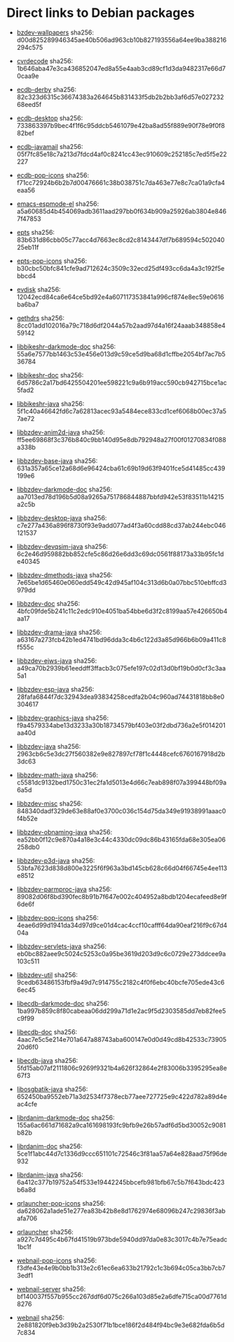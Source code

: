 # Direct links to Debian packages
 
  - [bzdev-wallpapers](./archive/pool/contrib/b/bzdev-wallpapers/bzdev-wallpapers_1.0.0_all.deb)
    sha256: d00d825289946345ae40b506ad963cb10b827193556a64ee9ba388216294c575
 
  - [cvrdecode](./archive/pool/contrib/c/cvrdecode/cvrdecode_1.4_all.deb)
    sha256: 1b646aba47e3ca436852047ed8a55e4aab3cd89cf1d3da9482317e66d70caa9e
 
  - [ecdb-derby](./archive/pool/contrib/e/ecdb-derby/ecdb-derby_0.1.8_all.deb)
    sha256: 82c323d6315c36674383a264645b831433f5db2b2bb3af6d57e02723268eed5f
 
  - [ecdb-desktop](./archive/pool/contrib/e/ecdb-desktop/ecdb-desktop_0.1.8_all.deb)
    sha256: 733863397b9bec4f1f6c95ddcb5461079e42ba8ad55f889e90f78e9f0f882bef
 
  - [ecdb-javamail](./archive/pool/contrib/e/ecdb-javamail/ecdb-javamail_0.1.7_all.deb)
    sha256: 05f7fc85e18c7a213d7fdcd4af0c8241cc43ec910609c252185c7ed5f5e22227
 
  - [ecdb-pop-icons](./archive/pool/contrib/e/ecdb-pop-icons/ecdb-pop-icons_0.1.8_all.deb)
    sha256: f71cc72924b6b2b7d00476661c38b038751c7da463e77e8c7ca01a9cfa4eaa56
 
  - [emacs-espmode-el](./archive/pool/contrib/e/emacs-espmode-el/emacs-espmode-el_1.1_all.deb)
    sha256: a5a60685d4b454069adb3611aad297bb0f634b909a25926ab3804e8467f47853
 
  - [epts](./archive/pool/contrib/e/epts/epts_1.1.36_all.deb)
    sha256: 83b631d86cbb05c77acc4d7663ec8cd2c8143447df7b689594c50204025eb11f
 
  - [epts-pop-icons](./archive/pool/contrib/e/epts-pop-icons/epts-pop-icons_1.1.36_all.deb)
    sha256: b30cbc50bfc841cfe9ad712624c3509c32ecd25df493cc6da4a3c192f5ebbcd4
 
  - [evdisk](./archive/pool/contrib/e/evdisk/evdisk_1.13.1_all.deb)
    sha256: 12042ecd84ca6e64ce5bd92e4a607117353841a996cf874e8ec59e0616ba6ba7
 
  - [gethdrs](./archive/pool/contrib/g/gethdrs/gethdrs_1.1.1_all.deb)
    sha256: 8cc01add102016a79c718d6df2044a57b2aad97d4a16f24aaab348858e459142
 
  - [libbikeshr-darkmode-doc](./archive/pool/contrib/libb/libbikeshr-darkmode-doc/libbikeshr-darkmode-doc_1.4.9_all.deb)
    sha256: 55a6e7577bb1463c53e456e013d9c59ce5d9ba68d1cffbe2054bf7ac7b536784
 
  - [libbikeshr-doc](./archive/pool/contrib/libb/libbikeshr-doc/libbikeshr-doc_1.4.9_all.deb)
    sha256: 6d5786c2a17bd6425504201ee598221c9a6b919acc590cb942715bce1ac5fad2
 
  - [libbikeshr-java](./archive/pool/contrib/libb/libbikeshr-java/libbikeshr-java_1.4.9_all.deb)
    sha256: 5f1c40a46642fd6c7a62813acec93a5484ece833cd1cef6068b00ec37a57ae72
 
  - [libbzdev-anim2d-java](./archive/pool/contrib/libb/libbzdev-anim2d-java/libbzdev-anim2d-java_2.1.111_all.deb)
    sha256: ff5ee69868f3c376b840c9bb140d95e8db792948a27f00f01270834f088a338b
 
  - [libbzdev-base-java](./archive/pool/contrib/libb/libbzdev-base-java/libbzdev-base-java_2.1.111_all.deb)
    sha256: 631a357a65ce12a68d6e96424cba61c69b19d63f9401fce5d41485cc439199e6
 
  - [libbzdev-darkmode-doc](./archive/pool/contrib/libb/libbzdev-darkmode-doc/libbzdev-darkmode-doc_2.1.111_all.deb)
    sha256: aa7013ed78d196b5d08a9265a751786844887bbfd942e53f83511b14215a2c5b
 
  - [libbzdev-desktop-java](./archive/pool/contrib/libb/libbzdev-desktop-java/libbzdev-desktop-java_2.1.111_all.deb)
    sha256: c7e277a436a896f8730f93e9add077ad4f3a60cdd88cd37ab244ebc046121537
 
  - [libbzdev-devqsim-java](./archive/pool/contrib/libb/libbzdev-devqsim-java/libbzdev-devqsim-java_2.1.111_all.deb)
    sha256: 6c2e46d959882bb852cfe5c86d26e6dd3c69dc0561f88173a33b95fc1de40345
 
  - [libbzdev-dmethods-java](./archive/pool/contrib/libb/libbzdev-dmethods-java/libbzdev-dmethods-java_2.1.111_all.deb)
    sha256: 7e65be1d65460e060edd549c42d945af104c313d6b0a07bbc510ebffcd3979dd
 
  - [libbzdev-doc](./archive/pool/contrib/libb/libbzdev-doc/libbzdev-doc_2.1.111_all.deb)
    sha256: 4bfc09fde5b241c11c2edc910e4051ba54bbe6d3f2c8199aa57e426650b4aa17
 
  - [libbzdev-drama-java](./archive/pool/contrib/libb/libbzdev-drama-java/libbzdev-drama-java_2.1.111_all.deb)
    sha256: a63167a273fcb42b1ed4741bd96dda3c4b6c122d3a85d966b6b09a411c8f555c
 
  - [libbzdev-ejws-java](./archive/pool/contrib/libb/libbzdev-ejws-java/libbzdev-ejws-java_2.1.111_all.deb)
    sha256: a49ca70b2939b61eeddff3ffacb3c075efe197c02d13d0bf19b0d0cf3c3aa5a1
 
  - [libbzdev-esp-java](./archive/pool/contrib/libb/libbzdev-esp-java/libbzdev-esp-java_2.1.111_all.deb)
    sha256: 28fafa6844f7dc32943dea93834258cedfa2b04c960ad74431818bb8e0304617
 
  - [libbzdev-graphics-java](./archive/pool/contrib/libb/libbzdev-graphics-java/libbzdev-graphics-java_2.1.111_all.deb)
    sha256: f9a4579334abe13d3233a30b18734579bf403e03f2dbd736a2e5f014201aa40d
 
  - [libbzdev-java](./archive/pool/contrib/libb/libbzdev-java/libbzdev-java_2.1.111_all.deb)
    sha256: 2963cb6c5e3dc27f560382e9e827897cf78f1c4448cefc6760167918d2b3dc63
 
  - [libbzdev-math-java](./archive/pool/contrib/libb/libbzdev-math-java/libbzdev-math-java_2.1.111_all.deb)
    sha256: c5581dc9132bed1750c31ec2fa1d5013e4d66c7eab898f07a399448bf09a6a5d
 
  - [libbzdev-misc](./archive/pool/contrib/libb/libbzdev-misc/libbzdev-misc_2.1.111_all.deb)
    sha256: 848340dadf329de63e88af0e3700c036c154d75da349e91938991aaac0f4b52e
 
  - [libbzdev-obnaming-java](./archive/pool/contrib/libb/libbzdev-obnaming-java/libbzdev-obnaming-java_2.1.111_all.deb)
    sha256: ea52bb0f12c9e870a4a18e3c44c4330dc09dc86b43165fda68e305ea06258db0
 
  - [libbzdev-p3d-java](./archive/pool/contrib/libb/libbzdev-p3d-java/libbzdev-p3d-java_2.1.111_all.deb)
    sha256: 53bfa7623d838d800e3225f6f963a3bd145cb628c66d04f66745e4ee113e8512
 
  - [libbzdev-parmproc-java](./archive/pool/contrib/libb/libbzdev-parmproc-java/libbzdev-parmproc-java_2.1.111_all.deb)
    sha256: 89082d06f8bd390fec8b91b7f647e002c404952a8bdb1204ecafeed8e9f6de6f
 
  - [libbzdev-pop-icons](./archive/pool/contrib/libb/libbzdev-pop-icons/libbzdev-pop-icons_2.1.111_all.deb)
    sha256: 4eae6d99d1941da34d97d9ce01d4cac4ccf10cafff64da90eaf216f9c67d404a
 
  - [libbzdev-servlets-java](./archive/pool/contrib/libb/libbzdev-servlets-java/libbzdev-servlets-java_2.1.111_all.deb)
    sha256: eb0bc882aee9c5024c5253c0a95be3619d203d9c6c0729e273ddcee9a103c511
 
  - [libbzdev-util](./archive/pool/contrib/libb/libbzdev-util/libbzdev-util_2.1.111_all.deb)
    sha256: 9cedb63486153fbf9a49d7c914755c2182c4f0f6ebc40bcfe705ede43c66ec45
 
  - [libecdb-darkmode-doc](./archive/pool/contrib/libe/libecdb-darkmode-doc/libecdb-darkmode-doc_0.1.7_all.deb)
    sha256: 1ba997b859c8f80cabeaa06dd299a71d1e2ac9f5d2303585dd7eb82fee5c9f99
 
  - [libecdb-doc](./archive/pool/contrib/libe/libecdb-doc/libecdb-doc_0.1.7_all.deb)
    sha256: 4aac7e5c5e214e701a647a88743aba600147e0d0d49cd8b42533c7390520d6f0
 
  - [libecdb-java](./archive/pool/contrib/libe/libecdb-java/libecdb-java_0.1.7_all.deb)
    sha256: 5fd15ab07af2111806c9269f9321b4a626f32864e2f83006b3395295ea8e67f3
 
  - [libosgbatik-java](./archive/pool/contrib/libo/libosgbatik-java/libosgbatik-java_0.4.2_all.deb)
    sha256: 652450ba9552eb71a3d2534f7378ecb77aee727725e9c422d782a89d4eac4cfe
 
  - [librdanim-darkmode-doc](./archive/pool/contrib/libr/librdanim-darkmode-doc/librdanim-darkmode-doc_1.4.13_all.deb)
    sha256: 155a6ac661d71682a9ca161698193fc9bfb9e26b57adf6d5bd30052c9081b82b
 
  - [librdanim-doc](./archive/pool/contrib/libr/librdanim-doc/librdanim-doc_1.4.13_all.deb)
    sha256: 5ce1f1abc44d7c1336d9ccc651101c72546c3f81aa57a64e828aad75f96de932
 
  - [librdanim-java](./archive/pool/contrib/libr/librdanim-java/librdanim-java_1.4.13_all.deb)
    sha256: 6a412c377b19752a54f533e19442245bbcefb981bfb67c5b7f643bdc423b6a8d
 
  - [qrlauncher-pop-icons](./archive/pool/contrib/q/qrlauncher-pop-icons/qrlauncher-pop-icons_1.14_all.deb)
    sha256: da628062a1ade51e277ea83b42b8e8d1762974e68096b247c29836f3abafa706
 
  - [qrlauncher](./archive/pool/contrib/q/qrlauncher/qrlauncher_1.14_all.deb)
    sha256: a927c7d495c4b67fd41519b973bde5940dd97da0e83c3017c4b7e75eadc1bc1f
 
  - [webnail-pop-icons](./archive/pool/contrib/w/webnail-pop-icons/webnail-pop-icons_1.6.28_all.deb)
    sha256: f3dfe43e4e9b0bb1b313e2c61ec6ea633b21792c1c3b694c05ca3bb7cb73edf1
 
  - [webnail-server](./archive/pool/contrib/w/webnail-server/webnail-server_1.6.28_all.deb)
    sha256: bf140037f557b955cc267ddf6d075c266a103d85e2a6dfe715ca00d7761d8276
 
  - [webnail](./archive/pool/contrib/w/webnail/webnail_1.6.28_all.deb)
    sha256: 2e881820f9eb3d39b2a2530f71b1bce186f2d484f94bc9e3e682fda6b5d7c834
